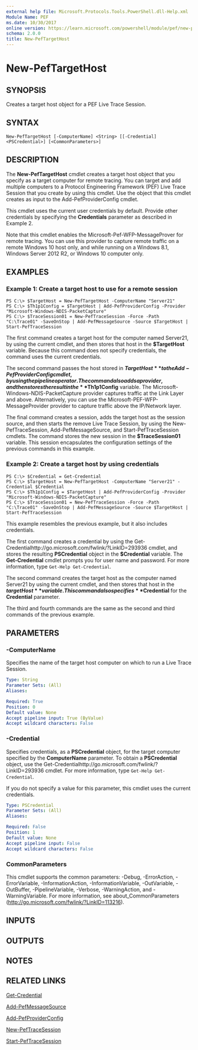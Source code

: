 ```yaml
---
external help file: Microsoft.Protocols.Tools.PowerShell.dll-Help.xml
Module Name: PEF
ms.date: 10/30/2017
online version: https://learn.microsoft.com/powershell/module/pef/new-peftargethost?view=windowsserver2012r2-ps&wt.mc_id=ps-gethelp
schema: 2.0.0
title: New-PefTargetHost
---
```


# New-PefTargetHost

## SYNOPSIS
Creates a target host object for a PEF Live Trace Session.

## SYNTAX

```
New-PefTargetHost [-ComputerName] <String> [[-Credential] <PSCredential>] [<CommonParameters>]
```

## DESCRIPTION
The **New-PefTargetHost** cmdlet creates a target host object that you specify as a target computer for remote tracing.
You can target and add multiple computers to a Protocol Engineering Framework (PEF) Live Trace Session that you create by using this cmdlet.
Use the object that this cmdlet creates as input to the Add-PefProviderConfig cmdlet.

This cmdlet uses the current user credentials by default.
Provide other credentials by specifying the **Credentials** parameter as described in Example 2.

Note that this cmdlet enables the Microsoft-Pef-WFP-MessageProver for remote tracing.
You can use this provider to capture remote traffic on a remote Windows 10 host only, and while running on a Windows 8.1, Windows Server 2012 R2, or Windows 10 computer only.

## EXAMPLES

### Example 1: Create a target host to use for a remote session
```
PS C:\> $TargetHost = New-PefTargetHost -ComputerName "Server21"
PS C:\> $Th1p1Config = $TargetHost | Add-PefProviderConfig -Provider "Microsoft-Windows-NDIS-PacketCapture"
PS C:\> $TraceSession01 = New-PefTraceSession -Force -Path "C:\Trace01" -SaveOnStop | Add-PefMessageSource -Source $TargetHost | Start-PefTraceSession
```

The first command creates a target host for the computer named Server21, by using the current cmdlet, and then stores that host in the **$TargetHost** variable.
Because this command does not specify credentials, the command uses the current credentials.

The second command passes the host stored in **$TargetHost** to the Add-PefProviderConfig cmdlet, by using the pipeline operator.
The command also adds a provider, and then stores the result in the **$Th1p1Config** variable.
The Microsoft-Windows-NDIS-PacketCapture provider captures traffic at the Link Layer and above.
Alternatively, you can use the Microsoft-PEF-WFP-MessageProvider provider to capture traffic above the IP/Network layer.

The final command creates a session, adds the target host as the session source, and then starts the remove Live Trace Session, by using the New-PefTraceSession, Add-PefMessageSource, and Start-PefTraceSession cmdlets.
The command stores the new session in the **$TraceSession01** variable.
This session encapsulates the configuration settings of the previous commands in this example.

### Example 2: Create a target host by using credentials
```
PS C:\> $Credential = Get-Credential
PS C:\> $TargetHost = New-PefTargetHost -ComputerName "Server21" -Credential $Credential
PS C:\> $Th1p1Config = $TargetHost | Add-PefProviderConfig -Provider "Microsoft-Windows-NDIS-PacketCapture"
PS C:\> $TraceSession01 = New-PefTraceSession -Force -Path "C:\Trace01" -SaveOnStop | Add-PefMessageSource -Source $TargetHost | Start-PefTraceSession
```

This example resembles the previous example, but it also includes credentials.

The first command creates a credential by using the Get-Credentialhttp://go.microsoft.com/fwlink/?LinkID=293936 cmdlet, and stores the resulting **PSCredential** object in the **$Credential** variable.
The **Get-Credential** cmdlet prompts you for user name and password.
For more information, type `Get-Help Get-Credential`.

The second command creates the target host as the computer named Server21 by using the current cmdlet, and then stores that host in the **$targetHost** variable.
This command also specifies **$Credential** for the **Credential** parameter.

The third and fourth commands are the same as the second and third commands of the previous example.

## PARAMETERS

### -ComputerName
Specifies the name of the target host computer on which to run a Live Trace Session.

```yaml
Type: String
Parameter Sets: (All)
Aliases: 

Required: True
Position: 0
Default value: None
Accept pipeline input: True (ByValue)
Accept wildcard characters: False
```

### -Credential
Specifies credentials, as a **PSCredential** object, for the target computer specified by the **ComputerName** parameter.
To obtain a **PSCredential** object, use the Get-Credentialhttp://go.microsoft.com/fwlink/?LinkID=293936 cmdlet.
For more information, type `Get-Help Get-Credential`.

If you do not specify a value for this parameter, this cmdlet uses the current credentials.

```yaml
Type: PSCredential
Parameter Sets: (All)
Aliases: 

Required: False
Position: 1
Default value: None
Accept pipeline input: False
Accept wildcard characters: False
```

### CommonParameters
This cmdlet supports the common parameters: -Debug, -ErrorAction, -ErrorVariable, -InformationAction, -InformationVariable, -OutVariable, -OutBuffer, -PipelineVariable, -Verbose, -WarningAction, and -WarningVariable. For more information, see about_CommonParameters (http://go.microsoft.com/fwlink/?LinkID=113216).

## INPUTS

## OUTPUTS

## NOTES

## RELATED LINKS

[Get-Credential](https://go.microsoft.com/fwlink/?LinkID=293936)

[Add-PefMessageSource](./Add-PefMessageSource.md)

[Add-PefProviderConfig](./Add-PefProviderConfig.md)

[New-PefTraceSession](./New-PefTraceSession.md)

[Start-PefTraceSession](./Start-PefTraceSession.md)

